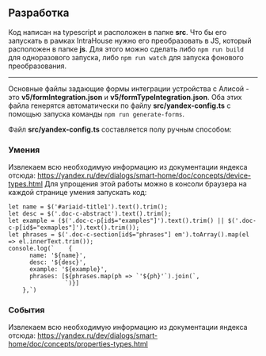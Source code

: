 ## Разработка

Код написан на typescript и расположен в папке **src**. Что бы его запускать в рамках IntraHouse нужно его преобразовать в JS, который расположен в папке **js**. Для этого можно сделать либо `npm run build` для одноразового запуска, либо `npm run watch` для запуска фонового преобразования.

-----
Основные файлы задающие формы интеграции устройства с Алисой - это **v5/formIntegration.json** и **v5/formTypeIntegration.json**.
Оба этих файла генерятся автоматически по файлу **src/yandex-config.ts** с помощью запуска команды `npm run generate-forms`.

Файл **src/yandex-config.ts** составляется полу ручным способом:

### Умения

Извлекаем всю необходимую информацию из документации яндекса отсюда: https://yandex.ru/dev/dialogs/smart-home/doc/concepts/device-types.html
Для упрощения этой работы можно в консоли браузера на каждой странице умения запускать код:
```
let name = $('#ariaid-title1').text().trim();
let desc = $('.doc-c-abstract').text().trim();
let example = ($('.doc-c-p[id$="examples"]').text().trim() || $('.doc-c-p[id$="exmaples"]').text().trim());
let phrases = $('.doc-c-section[id$="phrases"] em').toArray().map(el => el.innerText.trim());
console.log(`    {
      name: '${name}',
      desc: '${desc}',
      example: '${example}',
      phrases: [${phrases.map(ph => `'${ph}'`).join(`,
                `)}]
    },`)
```
### События

Извлекаем всю необходимую информацию из документации яндекса отсюда: https://yandex.ru/dev/dialogs/smart-home/doc/concepts/properties-types.html
